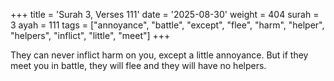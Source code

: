 +++
title = 'Surah 3, Verses 111'
date = '2025-08-30'
weight = 404
surah = 3
ayah = 111
tags = ["annoyance", "battle", "except", "flee", "harm", "helper", "helpers", "inflict", "little", "meet"]
+++

They can never inflict harm on you, except a little annoyance. But if they meet you in battle, they will flee and they will have no helpers.